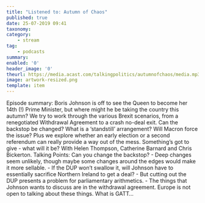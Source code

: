 ```yaml
---
title: "Listened to: Autumn of Chaos"
published: true
date: 25-07-2019 09:41
taxonomy:
category:
	- stream
tag:
	- podcasts
summary:
enabled: '0'
header_image: '0'
theurl: https://media.acast.com/talkingpolitics/autumnofchaos/media.mp3
image: artwork-resized.png
template: item
---
```

 
Episode summary: Boris Johnson is off to see the Queen to become her 14th (!) Prime Minister, but where might he be taking the country this autumn? We try to work through the various Brexit scenarios, from a renegotiated Withdrawal Agreement to a crash no-deal exit. Can the backstop be changed? What is a ‘standstill’ arrangement? Will Macron force the issue? Plus we explore whether an early election or a second referendum can really provide a way out of the mess. Something’s got to give - what will it be? With Helen Thompson, Catherine Barnard and Chris Bickerton. Talking Points: Can you change the backstop? - Deep changes seem unlikely, though maybe some changes around the edges would make it more sellable. - If the DUP won’t swallow it, will Johnson have to essentially sacrifice Northern Ireland to get a deal? - But cutting out the DUP presents a problem for parliamentary arithmetics. - The things that Johnson wants to discuss are in the withdrawal agreement. Europe is not open to talking about these things. What is GATT…

